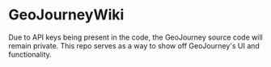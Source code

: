 # GeoJourneyWiki
Due to API keys being present in the code, the GeoJourney source code will remain private. This repo serves as a way to show off GeoJourney's UI and functionality.
